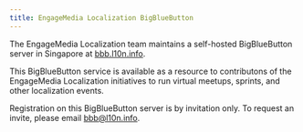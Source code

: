 ```yaml
---
title: EngageMedia Localization BigBlueButton
---
```


The EngageMedia Localization team maintains a self-hosted BigBlueButton server in Singapore at [bbb.l10n.info](https://bbb.l10n.info).

This BigBlueButton service is available as a resource to contributons of the EngageMedia Localization initiatives to run virtual meetups, sprints, and other localization events.

Registration on this BigBlueButton server is by invitation only. To request an invite, please email [bbb@l10n.info](mailto:bbb@l10n.info).
